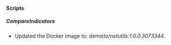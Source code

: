 
#### Scripts

##### CompareIndicators

- Updated the Docker image to: *demisto/netutils:1.0.0.3073344*.

